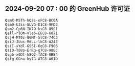 ## 2024-09-20 07 : 00 的 GreenHub 许可证
```
QsmX-M5Th-hQ2s-oFC8-BC0A
Qsm9-UZss-GLVG-D1C8-9FD3
Qsm2-Cp6N-IK7O-ksC8-85C1
Qsll-rlOm-yle5-EGC8-6871
QsjH-MT0z-8GMf-5lC8-74C3
QsiJ-JUus-MdLL-lkC8-A24E
QsiI-xYdl-GS5I-6qC8-F906
QsiD-TB8p-ErRg-g7C8-98EC
Qsgb-x0Dt-h8O2-fAC8-0BE4
Qsfg-OGna-ky7G-ATC8-A61D
```
